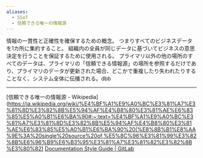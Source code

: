 ```yaml
---
aliases:
  - SSoT
  - 信頼できる唯一の情報源
---
```

情報の一貫性と正確性を確保するための概念。
つまりすべてのビジネスデータを1カ所に集約すること。
組織内の全員が同じデータに基づいてビジネスの意思決定を行うことを保証するために使用される。
プライマリ以外の他の場所のすべてのデータは、プライマリの「信頼できる情報源」の場所を参照するだけであり、プライマリのデータが更新された場合、どこかで重複したり失われたりすることなく、システム全体に伝播される。dbb


---
[信頼できる唯一の情報源 - Wikipedia](https://ja.wikipedia.org/wiki/%E4%BF%A1%E9%A0%BC%E3%81%A7%E3%81%8D%E3%82%8B%E5%94%AF%E4%B8%80%E3%81%AE%E6%83%85%E5%A0%B1%E6%BA%90#:~:text=%E4%BF%A1%E9%A0%BC%E3%81%A7%E3%81%8D%E3%82%8B%E5%94%AF%E4%B8%80%E3%81%AE%E6%83%85%E5%A0%B1%E6%BA%90%20(%E8%8B%B1%E8%AA%9E%3A%20single%20source%20of,%E5%8C%96%E3%81%99%E3%82%8B%E6%96%B9%E6%B3%95%E3%81%A7%E3%81%82%E3%82%8B%E3%80%82)
[Documentation Style Guide | GitLab](https://docs.gitlab.com/ee/development/documentation/styleguide/#documentation-is-the-single-source-of-truth-ssot)

